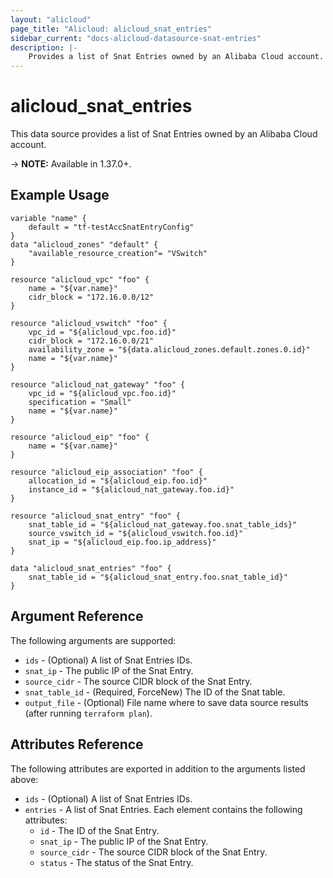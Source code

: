 ```yaml
---
layout: "alicloud"
page_title: "Alicloud: alicloud_snat_entries"
sidebar_current: "docs-alicloud-datasource-snat-entries"
description: |-
    Provides a list of Snat Entries owned by an Alibaba Cloud account.
---
```


# alicloud\_snat\_entries

This data source provides a list of Snat Entries owned by an Alibaba Cloud account.

-> **NOTE:** Available in 1.37.0+.

## Example Usage

```
variable "name" {
	default = "tf-testAccSnatEntryConfig"
}
data "alicloud_zones" "default" {
	"available_resource_creation"= "VSwitch"
}

resource "alicloud_vpc" "foo" {
	name = "${var.name}"
	cidr_block = "172.16.0.0/12"
}

resource "alicloud_vswitch" "foo" {
	vpc_id = "${alicloud_vpc.foo.id}"
	cidr_block = "172.16.0.0/21"
	availability_zone = "${data.alicloud_zones.default.zones.0.id}"
	name = "${var.name}"
}

resource "alicloud_nat_gateway" "foo" {
	vpc_id = "${alicloud_vpc.foo.id}"
	specification = "Small"
	name = "${var.name}"
}

resource "alicloud_eip" "foo" {
	name = "${var.name}"
}

resource "alicloud_eip_association" "foo" {
	allocation_id = "${alicloud_eip.foo.id}"
	instance_id = "${alicloud_nat_gateway.foo.id}"
}

resource "alicloud_snat_entry" "foo" {
	snat_table_id = "${alicloud_nat_gateway.foo.snat_table_ids}"
	source_vswitch_id = "${alicloud_vswitch.foo.id}"
	snat_ip = "${alicloud_eip.foo.ip_address}"
}

data "alicloud_snat_entries" "foo" {
    snat_table_id = "${alicloud_snat_entry.foo.snat_table_id}"
}
```

## Argument Reference

The following arguments are supported:

* `ids` - (Optional) A list of Snat Entries IDs.
* `snat_ip` - The public IP of the Snat Entry.
* `source_cidr` - The source CIDR block of the Snat Entry.
* `snat_table_id` - (Required, ForceNew) The ID of the Snat table.
* `output_file` - (Optional) File name where to save data source results (after running `terraform plan`).

## Attributes Reference

The following attributes are exported in addition to the arguments listed above:

* `ids` - (Optional) A list of Snat Entries IDs.
* `entries` - A list of Snat Entries. Each element contains the following attributes:
  * `id` - The ID of the Snat Entry.
  * `snat_ip` - The public IP of the Snat Entry.
  * `source_cidr` - The source CIDR block of the Snat Entry.
  * `status` - The status of the Snat Entry.

